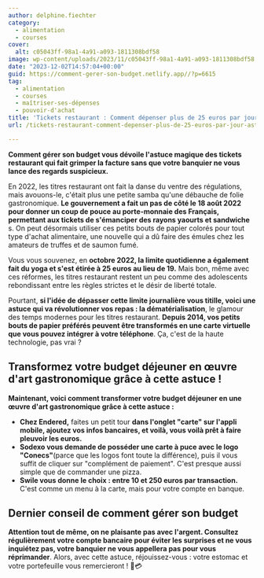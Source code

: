 ```yaml
---
author: delphine.fiechter
category:
  - alimentation
  - courses
cover:
  alt: c05043ff-98a1-4a91-a093-1811308bdf58
image: wp-content/uploads/2023/11/c05043ff-98a1-4a91-a093-1811308bdf58.png
date: "2023-12-02T14:57:04+00:00"
guid: https://comment-gerer-son-budget.netlify.app//?p=6615
tag:
  - alimentation
  - courses
  - maîtriser-ses-dépenses
  - pouvoir-d'achat
title: 'Tickets restaurant : Comment dépenser plus de 25 euros par jour ? Astuce infaillible !'
url: /tickets-restaurant-comment-depenser-plus-de-25-euros-par-jour-astuce-infaillible/

---
```

**Comment gérer son budget vous dévoile l'astuce magique des tickets restaurant qui fait grimper la facture sans que votre banquier ne vous lance des regards suspicieux.**

En 2022, les titres restaurant ont fait la danse du ventre des régulations, mais avouons-le, c'était plus une petite samba qu'une débauche de folie gastronomique. **Le gouvernement a fait un pas de côté le 18 août 2022 pour donner un coup de pouce au porte-monnaie des Français, permettant aux tickets de s'émanciper des rayons yaourts et sandwiche** s. On peut désormais utiliser ces petits bouts de papier colorés pour tout type d'achat alimentaire, une nouvelle qui a dû faire des émules chez les amateurs de truffes et de saumon fumé.

Vous vous souvenez, en **octobre 2022, la limite quotidienne a également fait du yoga et s'est étirée à 25 euros au lieu de 19.** Mais bon, même avec ces réformes, les titres restaurant restent un peu comme des adolescents rebondissant entre les règles strictes et le désir de liberté totale.

Pourtant, **si l'idée de dépasser cette limite journalière vous titille, voici une astuce qui va révolutionner vos repas : la dématérialisation**, le glamour des temps modernes pour les titres restaurant. **Depuis 2014, vos petits bouts de papier préférés peuvent être transformés en une carte virtuelle que vous pouvez intégrer à votre téléphone**. Ça, c'est de la haute technologie, pas vrai ?

## **Transformez votre budget déjeuner en œuvre d'art gastronomique grâce à cette astuce !**

**Maintenant, voici comment transformer votre budget déjeuner en une œuvre d'art gastronomique grâce à cette astuce :**

- **Chez Endered,** faites un petit tour **dans l'onglet "carte" sur l'appli mobile, ajoutez vos infos bancaires, et voilà, vous voilà prêt à faire pleuvoir les euros.**
- **Sodexo vous demande de posséder une carte à puce avec le logo "Conecs"**(parce que les logos font toute la différence), puis il vous suffit de cliquer sur "complément de paiement". C'est presque aussi simple que de commander une pizza.
- **Swile vous donne le choix : entre 10 et 250 euros par transaction.** C'est comme un menu à la carte, mais pour votre compte en banque.

## **Dernier conseil de comment gérer son budget**

**Attention tout de même, on ne plaisante pas avec l'argent. Consultez régulièrement votre compte bancaire pour éviter les surprises et ne vous inquiétez pas, votre banquier ne vous appellera pas pour vous réprimander**. Alors, avec cette astuce, réjouissez-vous : votre estomac et votre portefeuille vous remercieront ! 🍔💳
